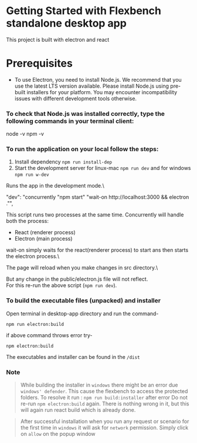# Getting Started with Flexbench standalone desktop app

This project is built with electron and react

# Prerequisites

- To use Electron, you need to install Node.js. We recommend that you use the latest LTS version available.
  Please install Node.js using pre-built installers for your platform. You may encounter incompatibility issues with different development tools otherwise.

### To check that Node.js was installed correctly, type the following commands in your terminal client:
  node -v
  npm -v

### To run the application on your local follow the steps:

1. Install dependency `npm run install-dep`
2. Start the development server for linux-mac `npm run dev` and for windows `npm run w-dev`

Runs the app in the development mode.\

"dev": "concurrently \"npm start\" \"wait-on http://localhost:3000 && electron .\"",

This script runs two processes at the same time.
Concurrently will handle both the process:
  - React (renderer process)
  - Electron (main process)

wait-on simply waits for the react(renderer process) to start ans then starts the electron process.\

The page will reload when you make changes in src directory.\

But any change in the public/electron.js file will not reflect.\
For this re-run the above script (`npm run dev`).


### To build the executable files (unpacked) and installer

Open terminal in desktop-app directory and run the command-

`npm run electron:build`

if above command throws error try-

`npm electron:build`

The executables and installer can be found in the `/dist` 

### Note
> While building the installer in `windows` there might be an error due `windows' defender`. This cause the flexbench to access the protected folders.
  To resolve it run : `npm run build:installer` after error
  Do not re-run `npm electron:build` again. There is nothing wrong in it, but this will again run react build which is already done.

> After successful installation when you run any request or scenario for the first time in `windows` it will ask for `network` permission. Simply click on `allow` on the popup window
